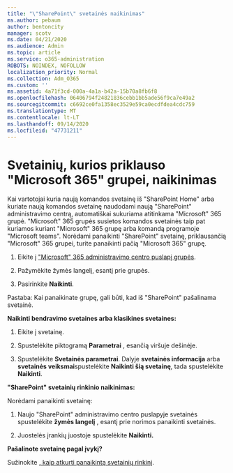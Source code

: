 ```yaml
---
title: "\"SharePoint\" svetainės naikinimas"
ms.author: pebaum
author: bentoncity
manager: scotv
ms.date: 04/21/2020
ms.audience: Admin
ms.topic: article
ms.service: o365-administration
ROBOTS: NOINDEX, NOFOLLOW
localization_priority: Normal
ms.collection: Adm_O365
ms.custom: ''
ms.assetid: 4a71f3cd-000a-4a1a-b42a-15b70a8fb6f8
ms.openlocfilehash: 06406794f24821836cebb1bb5ade56f9ca7e49a2
ms.sourcegitcommit: c6692ce0fa1358ec3529e59ca0ecdfdea4cdc759
ms.translationtype: MT
ms.contentlocale: lt-LT
ms.lasthandoff: 09/14/2020
ms.locfileid: "47731211"
---
```

# <a name="delete-sites-that-belong-to-a-microsoft-365-group"></a>Svetainių, kurios priklauso "Microsoft 365" grupei, naikinimas

Kai vartotojai kuria naują komandos svetainę iš "SharePoint Home" arba kuriate naują komandos svetainę naudodami naują "SharePoint" administravimo centrą, automatiškai sukuriama atitinkama "Microsoft" 365 grupė. "Microsoft" 365 grupės susietos komandos svetainės taip pat kuriamos kuriant "Microsoft" 365 grupę arba komandą programoje "Microsoft teams". Norėdami panaikinti "SharePoint" svetainę, priklausančią "Microsoft" 365 grupei, turite panaikinti pačią "Microsoft 365" grupę. 
  
1. Eikite į ["Microsoft" 365 administravimo centro puslapį grupės](https://portal.office.com/adminportal/home#/groups).
    
2. Pažymėkite žymės langelį, esantį prie grupės.
    
3. Pasirinkite **Naikinti**.
    
Pastaba: Kai panaikinate grupę, gali būti, kad iš "SharePoint" pašalinama svetainė.
  
**Naikinti bendravimo svetaines arba klasikines svetaines:**

1. Eikite į svetainę.
  
2. Spustelėkite piktogramą **Parametrai** , esančią viršuje dešinėje. 
  
3. Spustelėkite **Svetainės parametrai**. Dalyje **svetainės informacija** arba **svetainės veiksmai**spustelėkite **Naikinti šią svetainę**, tada spustelėkite **Naikinti**.
  
**"SharePoint" svetainių rinkinio naikinimas:**

Norėdami panaikinti svetainę:
  
1. Naujo "SharePoint" administravimo centro puslapyje svetainės spustelėkite **žymės langelį** , esantį prie norimos panaikinti svetainės. 
    
2. Juostelės įrankių juostoje spustelėkite **Naikinti.**
    
**Pašalinote svetainę pagal įvykį?**

Sužinokite [, kaip atkurti panaikintą svetainių rinkinį](https://go.microsoft.com/fwlink/?linkid=867660).
  

